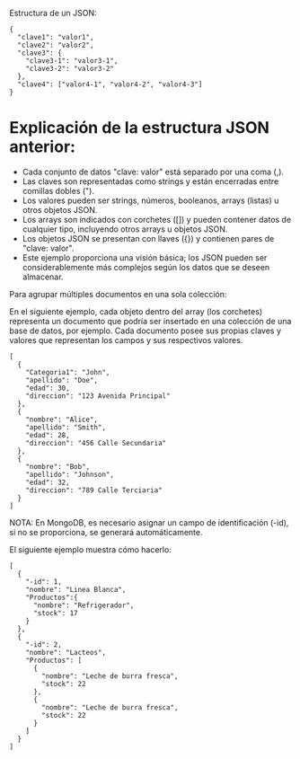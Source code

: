Estructura de un JSON:
```
{
  "clave1": "valor1",
  "clave2": "valor2",
  "clave3": {
    "clave3-1": "valor3-1",
    "clave3-2": "valor3-2"
  },
  "clave4": ["valor4-1", "valor4-2", "valor4-3"]
}
```

# Explicación de la estructura JSON anterior:
- Cada conjunto de datos "clave: valor" está separado por una coma (,).
- Las claves son representadas como strings y están encerradas entre comillas dobles (").
- Los valores pueden ser strings, números, booleanos, arrays (listas) u otros objetos JSON.
- Los arrays son indicados con corchetes ([]) y pueden contener datos de cualquier tipo, incluyendo otros arrays u objetos JSON.
- Los objetos JSON se presentan con llaves ({}) y contienen pares de "clave: valor".
- Este ejemplo proporciona una visión básica; los JSON pueden ser considerablemente más complejos según los datos que se deseen almacenar.

Para agrupar múltiples documentos en una sola colección:

En el siguiente ejemplo, cada objeto dentro del array (los corchetes) representa un documento que podría ser insertado en una colección de una base de datos, por ejemplo. Cada documento posee sus propias claves y valores que representan los campos y sus respectivos valores.
```
[
  {
    "Categoria1": "John",
    "apellido": "Doe",
    "edad": 30,
    "direccion": "123 Avenida Principal"
  },
  {
    "nombre": "Alice",
    "apellido": "Smith",
    "edad": 28,
    "direccion": "456 Calle Secundaria"
  },
  {
    "nombre": "Bob",
    "apellido": "Johnson",
    "edad": 32,
    "direccion": "789 Calle Terciaria"
  }
]
```

NOTA: En MongoDB, es necesario asignar un campo de identificación (-id), si no se proporciona, se generará automáticamente.

El siguiente ejemplo muestra cómo hacerlo:
```
[
  {
    "-id": 1,
    "nombre": "Linea Blanca",
    "Productos":{
      "nombre": "Refrigerador",
      "stock": 17
    } 
  },
  {
    "-id": 2,
    "nombre": "Lacteos",
    "Productos": [
      {
        "nombre": "Leche de burra fresca",
        "stock": 22
      },
      {
        "nombre": "Leche de burra fresca",
        "stock": 22
      }
    ]
  }
]